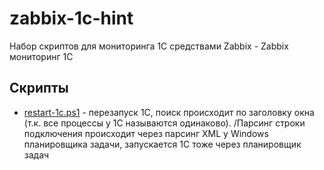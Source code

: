 # zabbix-1c-hint
Набор скриптов для мониторинга 1С средствами Zabbix - Zabbix мониторинг 1С

## Скрипты
- [restart-1c.ps1](restart-1c.ps1) - перезапуск 1С, поиск происходит по заголовку окна (т.к. все процессы у 1С называются одинаково). /Парсинг строки подключения происходит через парсинг XML у Windows планировщика задачи, запускается  1С тоже через планировщик задач
